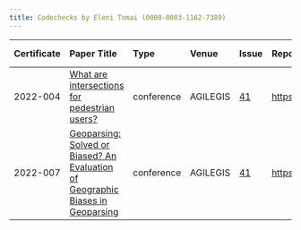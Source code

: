 ```yaml
---
title: Codechecks by Eleni Tomai (0000-0003-1162-7389)
---
```



|Certificate |Paper Title                                                                    |Type       |Venue    |Issue |Report                                |Check date |
|:-------|:---------------------------------------------|:------------------|:------------------|:---|:--------------------------|:------------------|
|2022-004    |[What are intersections for pedestrian users?](https://doi.org/10.5194/agile-giss-3-4-2022)|conference |AGILEGIS |[41](https://github.com/codecheckers/register/issues/41)|https://doi.org/10.17605/osf.io/XPG6Y |2022-07-09 |
|2022-007    |[Geoparsing: Solved or Biased? An Evaluation of Geographic Biases in Geoparsing](https://doi.org/10.5194/agile-giss-3-9-2022)|conference |AGILEGIS |[41](https://github.com/codecheckers/register/issues/41)|https://doi.org/10.17605/OSF.IO/3DSMV |2022-07-09 |
